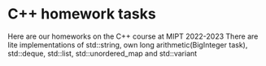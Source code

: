 # C++ homework tasks
Here are our homeworks on the C++ course at MIPT 2022-2023
There are lite implementations of std::string, own long arithmetic(BigInteger task), std::deque, std::list, std::unordered_map and std::variant 
